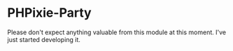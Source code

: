 PHPixie-Party
=============

Please don't expect anything valuable from this module at this moment. I've just started developing it.